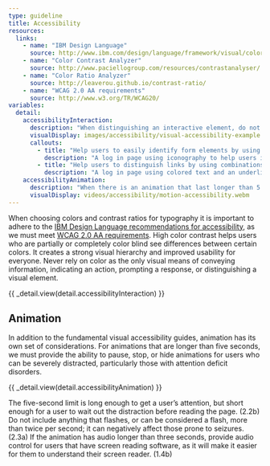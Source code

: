 ```yaml
---
type: guideline
title: Accessibility
resources:
  links:
    - name: "IBM Design Language"
      source: http://www.ibm.com/design/language/framework/visual/color.shtml#contrast
    - name: "Color Contrast Analyzer"
      source: http://www.paciellogroup.com/resources/contrastanalyser/
    - name: "Color Ratio Analyzer"
      source: http://leaverou.github.io/contrast-ratio/
    - name: "WCAG 2.0 AA requirements"
      source: http://www.w3.org/TR/WCAG20/
variables:
  detail:
    accessibilityInteraction:
      description: "When distinguishing an interactive element, do not rely on color as the only visual indicator."
      visualDisplay: images/accessibility/visual-accessibility-example.svg
      callouts: 
        - title: "Help users to easily identify form elements by using iconography."
          description: "A log in page using iconography to help users identify input fields."
        - title: "Help users to distinguish links by using combinations of colors and underlines."
          description: "A log in page using colored text and an underline to indicate a link."
    accessibilityAnimation:
      description: "When there is an animation that last longer than 5 seconds, provide the user a way to pause, stop, or hide the animation."
      visualDisplay: videos/accessibility/motion-accessibility.webm
---
```


When choosing colors and contrast ratios for typography it is important to adhere to the [IBM Design Language recommendations for accessibility](http://www.ibm.com/design/language/framework/visual/color.shtml#contrast), as we must meet [WCAG 2.0 AA requirements](http://www.w3.org/TR/WCAG20/). High color contrast helps users who are partially or completely color blind see differences between certain colors. It creates a strong visual hierarchy and improved usability for everyone. Never rely on color as the only visual means of conveying information, indicating an action, prompting a response, or distinguishing a visual element.  

{{ _detail.view(detail.accessibilityInteraction) }}

## Animation

In addition to the fundamental visual accessibility guides, animation has its own set of considerations. For animations that are longer than five seconds, we must provide the ability to pause, stop, or hide animations for users who can be severely distracted, particularly those with attention deficit disorders.

{{ _detail.view(detail.accessibilityAnimation) }}

The five-second limit is long enough to get a user’s attention, but short enough for a user to wait out the distraction before reading the page. (2.2b) Do not include anything that flashes, or can be considered a flash, more than twice per second; it can negatively affect those prone to seizures. (2.3a) If the animation has audio longer than three seconds, provide audio control for users that have screen reading software, as it will make it easier for them to understand their screen reader. (1.4b)
